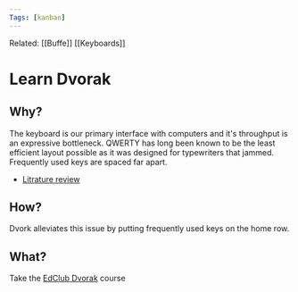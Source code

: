 ```yaml
---
Tags: [kanban]
---
```

Related: [[Buffe]] [[Keyboards]]
# Learn Dvorak

## Why?
The keyboard is our primary interface with computers and it's throughput is an expressive bottleneck. QWERTY has long been known to be the least efficient layout possible as it was designed for typewriters that jammed. Frequently used keys are spaced far apart. 
- [Litrature review](https://www.lesswrong.com/posts/dTaL7qDreYirurgez/how-bad-is-qwerty-really-a-review-of-the-literature-such-as)

## How?
Dvork alleviates this issue by putting frequently used keys on the home row. 

## What?
Take the [EdClub Dvorak](https://www.edclub.com/sportal/program-4.game) course

